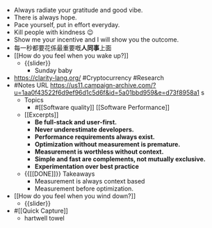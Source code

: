 - Always radiate your gratitude and good vibe.
- There is always hope.
- Pace yourself, put in effort everyday.
- Kill people with kindness 😉
- Show me your incentive and I will show you the outcome.
- 每一秒都要花係最重要嘅**人同事**上面
- [[How do you feel when you wake up?]]
    - {{slider}}
        - Sunday baby
- https://clarity-lang.org/ #Cryptocurrency #Research
- #Notes URL https://us11.campaign-archive.com/?u=1aa0f43522f6d9ef96d1c5d6f&id=5a01bbd959&e=d73f8958a1 s
    - Topics
        - #[[Software quality]] [[Software Performance]]
    - [[Excerpts]]
        - **Be full-stack and user-first.**
        - **Never underestimate developers.**
        - **Performance requirements always exist.**
        - **Optimization without measurement is premature.**
        - **Measurement is worthless without context.**
        - **Simple and fast are complements, not mutually exclusive.**
        - **Experimentation over best practice**
    - {{[[DONE]]}} Takeaways
        - Measurement is always context based
        - Measurement before optimization.
- [[How do you feel when you wind down?]]
    - {{slider}}
- #[[Quick Capture]]
    - hartwell towel
